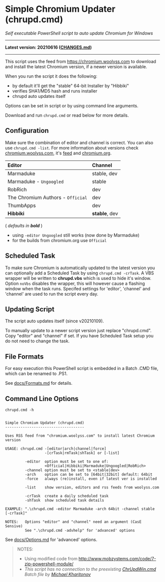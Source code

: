 # Simple Chromium Updater (chrupd.cmd)

*_Self executable PowerShell script to auto update Chromium for Windows_*

---

**Latest version: 20210616 ([CHANGES.md](CHANGES.md))**

---

This script uses the feed from <https://chromium.woolyss.com> to download and install the latest Chromium version, if a newer version is available.

When you run the script it does the following:

- by default it'll get the "stable" 64-bit Installer by "Hibbiki"
- verifies SHA1/MD5 hash and runs installer
- chrupd auto updates itself

Options can be set in script or by using command line arguments.

Download and run `chrupd.cmd` or read below for more details.

## Configuration

Make sure the combination of editor and channel is correct. You can also use `chrupd.cmd -list`. For more information about versions check [chromium.woolyss.com](https://chromium.woolyss.com/?cut=1&ago=1), it's [feed](https://chromium.woolyss.com/feed/windows-64-bit) and [chromium.org](https://www.chromium.org).

| Editor                            | Channel         |
|:----------------------------------|:----------------|
| Marmaduke                         | stable, dev     |
| Marmaduke - `Ungoogled`           | stable          |
| RobRich                           | dev             |
| The Chromium Authors - `Official` | dev             |
| ThumbApps                         | dev             |
| **Hibbiki**                       | **stable**, dev |

( _defaults in **bold**_  )

- using `-editor Ungoogled` still works (now done by Marmaduke)
- for the builds from chromium.org use `Official`

## Scheduled Task

To make sure Chromium is automatically updated to the latest version you can optionally add a Scheduled Task by using `chrupd.cmd -crTask`. A VBS wrapper will be written to **chrupd.vbs** which is used to hide it's window. Option `noVbs` disables the wrapper, this will however cause a flashing window when the task runs. Specifed settings for 'editor', 'channel' and 'channel' are used to run the script every day.

## Updating Script

The script auto updates itself (since v20210109).

To manually update to a newer script version just replace "chrupd.cmd". Copy "editor" and "channel" if set. If you have Scheduled Task setup you do not need to change the task.

## File Formats

For easy execution this PowerShell script is embedded in a Batch .CMD file, which can be renamed to .PS1.

See [docs/Formats.md](/docs/Formats.md) for details.

## Command Line Options

`chrupd.cmd -h`

```text

Simple Chromium Updater (chrupd.cmd)
------------------------------------

Uses RSS feed from "chromium.woolyss.com" to install latest Chromium version

USAGE: chrupd.cmd -[editor|arch|channel|force]
                  -[crTask|rmTask|shTask] or [-list]

         -editor  option must be set to one of:
                  <Official|Hibbiki|Marmaduke|Ungoogled|RobRich>
         -channel option must be set to <stable|dev>
         -arch    option can be set to [64bit|32bit] default: 64bit
         -force   always (re)install, even if latest ver is installed

         -list    show version, editors and rss feeds from woolyss.com

         -crTask  create a daily scheduled task
         -shTask  show scheduled task details

EXAMPLE: ".\chrupd.cmd -editor Marmaduke -arch 64bit -channel stable [-crTask]"

NOTES:   Options "editor" and "channel" need an argument (CasE Sensive)
         See ".\chrupd.cmd -advhelp" for 'advanced' options

```

See [docs/Options.md](/docs/Options.md) for 'advanced' options.

> NOTES:
> * Using modified code from http://www.mobzystems.com/code/7-zip-powershell-module/
> * *This script has no connection to the preexisting [ChrUpdWin.cmd](https://gist.github.com/mikhaelkh/>12dec36d4a1c4136628b#file-chrupdwin-cmd) Batch file by [Michael Kharitonov](https://github.com/mikhaelkh)*